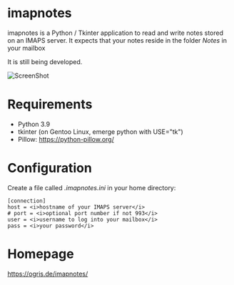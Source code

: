 # imapnotes

imapnotes is a Python / Tkinter application to read and write notes stored on an IMAPS server. It expects that your notes reside in the folder _Notes_ in your mailbox

It is still being developed.

![ScreenShot](https://ogris.de/imapnotes/imapnotes.png)


# Requirements

* Python 3.9
* tkinter (on Gentoo Linux, emerge python with USE="tk")
* Pillow: https://python-pillow.org/


# Configuration

Create a file called _.imapnotes.ini_ in your home directory:

```
[connection]
host = <i>hostname of your IMAPS server</i>
# port = <i>optional port number if not 993</i>
user = <i>username to log into your mailbox</i>
pass = <i>your password</i>
```


# Homepage

https://ogris.de/imapnotes/
